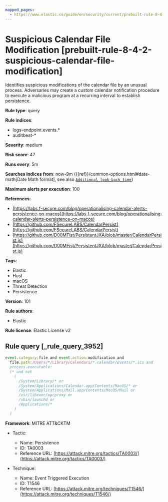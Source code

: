 ```yaml
---
mapped_pages:
  - https://www.elastic.co/guide/en/security/current/prebuilt-rule-8-4-2-suspicious-calendar-file-modification.html
---
```


# Suspicious Calendar File Modification [prebuilt-rule-8-4-2-suspicious-calendar-file-modification]

Identifies suspicious modifications of the calendar file by an unusual process. Adversaries may create a custom calendar notification procedure to execute a malicious program at a recurring interval to establish persistence.

**Rule type**: query

**Rule indices**:

* logs-endpoint.events.*
* auditbeat-*

**Severity**: medium

**Risk score**: 47

**Runs every**: 5m

**Searches indices from**: now-9m ({{ref}}/common-options.html#date-math[Date Math format], see also [`Additional look-back time`](docs-content://solutions/security/detect-and-alert/create-detection-rule.md#rule-schedule))

**Maximum alerts per execution**: 100

**References**:

* [https://labs.f-secure.com/blog/operationalising-calendar-alerts-persistence-on-macos](https://labs.f-secure.com/blog/operationalising-calendar-alerts-persistence-on-macos)
* [https://github.com/FSecureLABS/CalendarPersist](https://github.com/FSecureLABS/CalendarPersist)
* [https://github.com/D00MFist/PersistentJXA/blob/master/CalendarPersist.js](https://github.com/D00MFist/PersistentJXA/blob/master/CalendarPersist.js)

**Tags**:

* Elastic
* Host
* macOS
* Threat Detection
* Persistence

**Version**: 101

**Rule authors**:

* Elastic

**Rule license**: Elastic License v2

## Rule query [_rule_query_3952]

```js
event.category:file and event.action:modification and
  file.path:/Users/*/Library/Calendars/*.calendar/Events/*.ics and
  process.executable:
  (* and not
    (
      /System/Library/* or
      /System/Applications/Calendar.app/Contents/MacOS/* or
      /System/Applications/Mail.app/Contents/MacOS/Mail or
      /usr/libexec/xpcproxy or
      /sbin/launchd or
      /Applications/*
    )
  )
```

**Framework**: MITRE ATT&CKTM

* Tactic:

    * Name: Persistence
    * ID: TA0003
    * Reference URL: [https://attack.mitre.org/tactics/TA0003/](https://attack.mitre.org/tactics/TA0003/)

* Technique:

    * Name: Event Triggered Execution
    * ID: T1546
    * Reference URL: [https://attack.mitre.org/techniques/T1546/](https://attack.mitre.org/techniques/T1546/)



